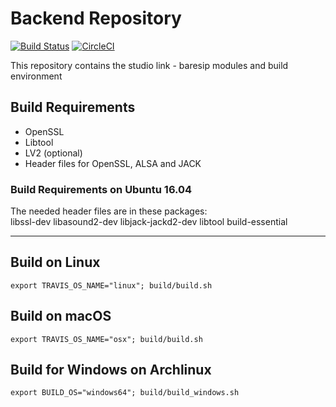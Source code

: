 # Backend Repository

[![Build Status](https://travis-ci.org/Studio-Link-v2/backend.svg?branch=v18.02.x)](https://travis-ci.org/Studio-Link-v2/backend)
[![CircleCI](https://circleci.com/gh/Studio-Link-v2/backend/tree/v18.02.x.svg?style=svg)](https://circleci.com/gh/Studio-Link-v2/backend/tree/v18.02.x)

This repository contains the studio link - baresip modules and build environment

## Build Requirements

- OpenSSL
- Libtool
- LV2 (optional)
- Header files for OpenSSL, ALSA and JACK

### Build Requirements on Ubuntu 16.04

The needed header files are in these packages:  
libssl-dev libasound2-dev libjack-jackd2-dev libtool build-essential

---

## Build on Linux

```export TRAVIS_OS_NAME="linux"; build/build.sh```

## Build on macOS

```export TRAVIS_OS_NAME="osx"; build/build.sh```

## Build for Windows on Archlinux

```export BUILD_OS="windows64"; build/build_windows.sh```
